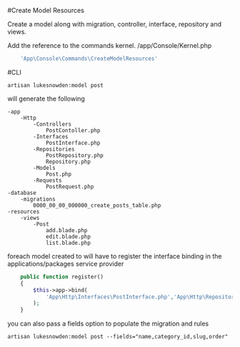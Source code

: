 
#Create Model Resources

Create a model along with migration, controller, interface, repository and views.

Add the reference to the commands kernel.
/app/Console/Kernel.php

```php
	'App\Console\Commands\CreateModelResources'
```

#CLI

```cli
artisan lukesnowden:model post
```

will generate the following

```cli
-app
	-Http
		-Controllers
			PostContoller.php
		-Interfaces
			PostInterface.php
		-Repositories
			PostRepository.php
			Repository.php
		-Models
			Post.php
		-Requests
			PostRequest.php
-database
	-migrations
		0000_00_00_000000_create_posts_table.php
-resources
	-views
		-Post
			add.blade.php
			edit.blade.php
			list.blade.php
```

foreach model created to will have to register the interface binding in the applications/packages service provider

```php
	public function register()
	{
		$this->app->bind(
			'App\Http\Interfaces\PostInterface.php','App\Http\Repositories\PostRepository.php'
		);
	}
```

you can also pass a fields option to populate the migration and rules

```cli
artisan lukesnowden:model post --fields="name,category_id,slug,order"
```